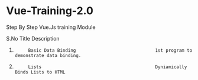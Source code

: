 # Vue-Training-2.0
Step By Step Vue.Js training Module

S.No		Title											Description
1.			Basic Data Binding								1st program to demonstrate data binding.
2.			Lists											Dyniamically Binds Lists to HTML
